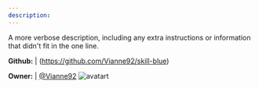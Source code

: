 ```yaml
---
description: 
---
```

A more verbose description, including any extra instructions or
information that didn't fit in the one line.

**Github:** | (https://github.com/Vianne92/skill-blue)

**Owner:** | [@Vianne92](https://github.com/Vianne92) ![avatart](https://avatars1.githubusercontent.com/u/36879731?v=4)

